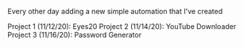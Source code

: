 Every other day adding a new simple automation that I've created

Project 1 (11/12/20): Eyes20
Project 2 (11/14/20): YouTube Downloader
Project 3 (11/16/20): Password Generator
